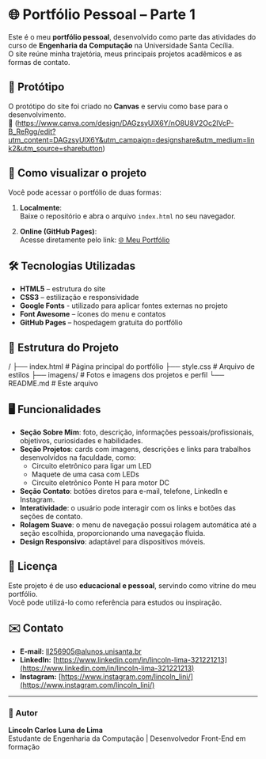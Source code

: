 # 🌐 Portfólio Pessoal – Parte 1

Este é o meu **portfólio pessoal**, desenvolvido como parte das atividades do curso de **Engenharia da Computação** na Universidade Santa Cecília.  
O site reúne minha trajetória, meus principais projetos acadêmicos e as formas de contato.

## 📸 Protótipo
O protótipo do site foi criado no **Canvas** e serviu como base para o desenvolvimento.  
🔗 (https://www.canva.com/design/DAGzsyUlX6Y/nO8U8V2Oc2lVcP-B_ReRgg/edit?utm_content=DAGzsyUlX6Y&utm_campaign=designshare&utm_medium=link2&utm_source=sharebutton)

## 🚀 Como visualizar o projeto
Você pode acessar o portfólio de duas formas:

1. **Localmente**:  
   Baixe o repositório e abra o arquivo `index.html` no seu navegador.

2. **Online (GitHub Pages)**:  
   Acesse diretamente pelo link: [🌐 Meu Portfólio](https://lincolnlima013.github.io/meu-portfolio/)
   
## 🛠️ Tecnologias Utilizadas
- **HTML5** – estrutura do site  
- **CSS3** – estilização e responsividade
- **Google Fonts** - utilizado para aplicar fontes externas no projeto  
- **Font Awesome** – ícones do menu e contatos  
- **GitHub Pages** – hospedagem gratuita do portfólio  

## 📂 Estrutura do Projeto
/
├── index.html # Página principal do portfólio
├── style.css # Arquivo de estilos
├── imagens/ # Fotos e imagens dos projetos e perfil
└── README.md # Este arquivo

## 🖥️ Funcionalidades
- **Seção Sobre Mim**: foto, descrição, informações pessoais/profissionais, objetivos, curiosidades e habilidades.  
- **Seção Projetos**: cards com imagens, descrições e links para trabalhos desenvolvidos na faculdade, como:
  - Circuito eletrônico para ligar um LED  
  - Maquete de uma casa com LEDs  
  - Circuito eletrônico Ponte H para motor DC  
- **Seção Contato**: botões diretos para e-mail, telefone, LinkedIn e Instagram.  
- **Interatividade**: o usuário pode interagir com os links e botões das seções de contato.  
- **Rolagem Suave**: o menu de navegação possui rolagem automática até a seção escolhida, proporcionando uma navegação fluida.  
- **Design Responsivo**: adaptável para dispositivos móveis.

## 📄 Licença
Este projeto é de uso **educacional e pessoal**, servindo como vitrine do meu portfólio.  
Você pode utilizá-lo como referência para estudos ou inspiração.

## ✉️ Contato
- **E-mail:** ll256905@alunos.unisanta.br  
- **LinkedIn:** [https://www.linkedin.com/in/lincoln-lima-321221213](https://www.linkedin.com/in/lincoln-lima-321221213)  
- **Instagram:** [https://www.instagram.com/lincoln_lini/](https://www.instagram.com/lincoln_lini/)  

---
### 👤 Autor
**Lincoln Carlos Luna de Lima**  
Estudante de Engenharia da Computação | Desenvolvedor Front-End em formação
